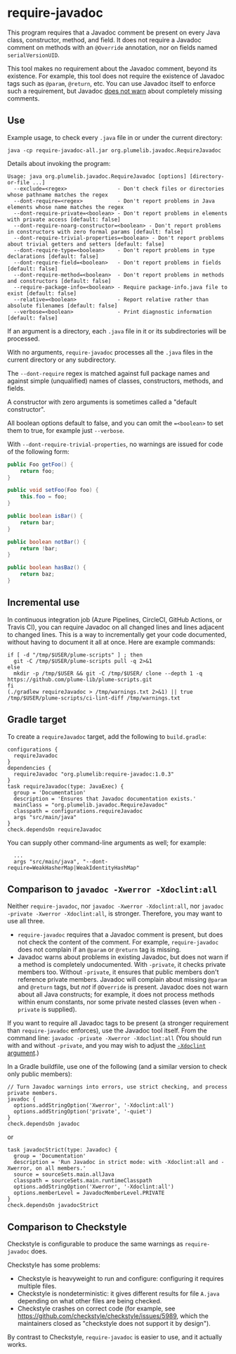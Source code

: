 # require-javadoc

This program requires that a Javadoc comment be present on
every Java class, constructor, method, and field.
It does not require a Javadoc comment on methods with an `@Override` annotation,
nor on fields named `serialVersionUID`.

This tool makes no requirement about the Javadoc comment, beyond its existence.
For example, this tool does not require the existence
of Javadoc tags such as `@param`, `@return`, etc.
You can use Javadoc itself to enforce such a requirement,
but Javadoc [does not warn](#comparison-to-javadoc--xwerror--xdoclintall)
about completely missing comments.


## Use

Example usage, to check every `.java` file in or under the current directory:

```
java -cp require-javadoc-all.jar org.plumelib.javadoc.RequireJavadoc
```

Details about invoking the program:

```
Usage: java org.plumelib.javadoc.RequireJavadoc [options] [directory-or-file ...]
  --exclude=<regex>                - Don't check files or directories whose pathname matches the regex
  --dont-require=<regex>           - Don't report problems in Java elements whose name matches the regex
  --dont-require-private=<boolean> - Don't report problems in elements with private access [default: false]
  --dont-require-noarg-constructor=<boolean> - Don't report problems in constructors with zero formal params [default: false]
  --dont-require-trivial-properties=<boolean> - Don't report problems about trivial getters and setters [default: false]
  --dont-require-type=<boolean>    - Don't report problems in type declarations [default: false]
  --dont-require-field=<boolean>   - Don't report problems in fields [default: false]
  --dont-require-method=<boolean>  - Don't report problems in methods and constructors [default: false]
  --require-package-info=<boolean> - Require package-info.java file to exist [default: false]
  --relative=<boolean>             - Report relative rather than absolute filenames [default: false]
  --verbose=<boolean>              - Print diagnostic information [default: false]
```

If an argument is a directory, each `.java` file in it or its subdirectories will be processed.

With no arguments, `require-javadoc` processes all the `.java` files in the current directory
or any subdirectory.

The `--dont-require` regex is matched against full package names and against simple
(unqualified) names of classes, constructors, methods, and fields.

A constructor with zero arguments is sometimes called a "default constructor".

All boolean options default to false, and you can omit the `=<boolean>` to set them to true, for
example just `--verbose`.

With `--dont-require-trivial-properties`, no warnings are issued for code of the following form:

```java
public Foo getFoo() {
    return foo;
}

public void setFoo(Foo foo) {
    this.foo = foo;
}

public boolean isBar() {
    return bar;
}

public boolean notBar() {
    return !bar;
}

public boolean hasBaz() {
    return baz;
}
```


## Incremental use

In continuous integration job (Azure Pipelines, CircleCI, GitHub Actions, or Travis CI),
you can require Javadoc on all changed lines and lines
adjacent to changed lines.  This is a way to incrementally get your code
documented, without having to document it all at once.
Here are example commands:

```
if [ -d "/tmp/$USER/plume-scripts" ] ; then
  git -C /tmp/$USER/plume-scripts pull -q 2>&1
else
  mkdir -p /tmp/$USER && git -C /tmp/$USER/ clone --depth 1 -q https://github.com/plume-lib/plume-scripts.git
fi
(./gradlew requireJavadoc > /tmp/warnings.txt 2>&1) || true
/tmp/$USER/plume-scripts/ci-lint-diff /tmp/warnings.txt
```


## Gradle target

To create a `requireJavadoc` target, add the following to `build.gradle`:

```
configurations {
  requireJavadoc
}
dependencies {
  requireJavadoc "org.plumelib:require-javadoc:1.0.3"
}
task requireJavadoc(type: JavaExec) {
  group = 'Documentation'
  description = 'Ensures that Javadoc documentation exists.'
  mainClass = "org.plumelib.javadoc.RequireJavadoc"
  classpath = configurations.requireJavadoc
  args "src/main/java"
}
check.dependsOn requireJavadoc
```

You can supply other command-line arguments as well; for example:
```
  ...
  args "src/main/java", "--dont-require=WeakHasherMap|WeakIdentityHashMap"
```


## Comparison to `javadoc -Xwerror -Xdoclint:all`

Neither `require-javadoc`,
nor `javadoc -Xwerror -Xdoclint:all`,
nor `javadoc -private -Xwerror -Xdoclint:all`,
is stronger.
Therefore, you may want to use all three.

 * `require-javadoc` requires that a Javadoc comment is present, but does not check the content of the comment.
   For example, `require-javadoc` does not complain if an `@param` or `@return` tag is missing.
 * Javadoc warns about problems in existing Javadoc, but does not warn if a method is completely undocumented.
   With `-private`, it checks private members too.
   Without `-private`, it ensures that public members don't reference private members.
   Javadoc will complain about missing `@param` and `@return` tags, but *not* if `@Override` is present.
   Javadoc does not warn about all Java constructs; for example, it does not process methods within enum constants, nor some private nested classes (even when `-private` is supplied).

If you want to require all Javadoc tags to be present (a stronger requirement
than `require-javadoc` enforces), use the Javadoc tool itself.
From the command line:
```javadoc -private -Xwerror -Xdoclint:all```
(You should run with and without `-private`, and you may wish to adjust the [`-Xdoclint` argument](https://docs.oracle.com/javase/8/docs/technotes/tools/unix/javadoc.html#BEJEFABE).)

In a Gradle buildfile, use one of the following (and a similar version to check only public members):
```
// Turn Javadoc warnings into errors, use strict checking, and process private members.
javadoc {
  options.addStringOption('Xwerror', '-Xdoclint:all')
  options.addStringOption('private', '-quiet')
}
check.dependsOn javadoc
```
or
```
task javadocStrict(type: Javadoc) {
  group = 'Documentation'
  description = 'Run Javadoc in strict mode: with -Xdoclint:all and -Xwerror, on all members.'
  source = sourceSets.main.allJava
  classpath = sourceSets.main.runtimeClasspath
  options.addStringOption('Xwerror', '-Xdoclint:all')
  options.memberLevel = JavadocMemberLevel.PRIVATE
}
check.dependsOn javadocStrict
```


## Comparison to Checkstyle

Checkstyle is configurable to produce the same warnings as `require-javadoc` does.

[//]: # (Comparison is as of July 2018, but I don't think anything has changed since then.)

Checkstyle has some problems:
 * Checkstyle is heavyweight to run and configure:  configuring it requires multiple files.
 * Checkstyle is nondeterministic:  it gives different results for file `A.java` depending on what other files are being checked.
 * Checkstyle crashes on correct code (for example, see https://github.com/checkstyle/checkstyle/issues/5989, which the maintainers closed as "checkstyle does not support it by design").

By contrast to Checkstyle, `require-javadoc` is easier to use, and it actually works.
